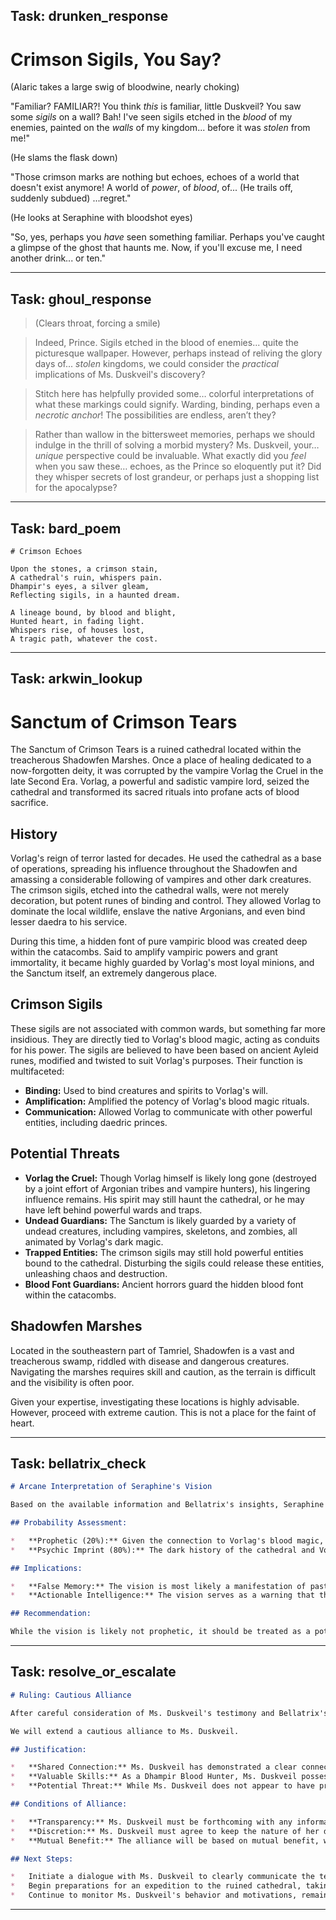 ## Task: drunken_response
# Crimson Sigils, You Say?

(Alaric takes a large swig of bloodwine, nearly choking)

"Familiar? FAMILIAR?! You think *this* is familiar, little Duskveil? You saw some *sigils* on a wall? Bah! I've seen sigils etched in the *blood* of my enemies, painted on the *walls* of my kingdom... before it was *stolen* from me!"

(He slams the flask down)

"Those crimson marks are nothing but echoes, echoes of a world that doesn't exist anymore! A world of *power*, of *blood*, of... (He trails off, suddenly subdued) ...regret."

(He looks at Seraphine with bloodshot eyes)

"So, yes, perhaps you *have* seen something familiar. Perhaps you've caught a glimpse of the ghost that haunts me. Now, if you'll excuse me, I need another drink... or ten."

---

## Task: ghoul_response
>(Clears throat, forcing a smile)

>Indeed, Prince. Sigils etched in the blood of enemies... quite the picturesque wallpaper. However, perhaps instead of reliving the glory days of... *stolen* kingdoms, we could consider the *practical* implications of Ms. Duskveil's discovery?

>Stitch here has helpfully provided some… colorful interpretations of what these markings could signify. Warding, binding, perhaps even a *necrotic anchor*! The possibilities are endless, aren’t they?

>Rather than wallow in the bittersweet memories, perhaps we should indulge in the thrill of solving a morbid mystery? Ms. Duskveil, your… *unique* perspective could be invaluable. What exactly did you *feel* when you saw these… echoes, as the Prince so eloquently put it? Did they whisper secrets of lost grandeur, or perhaps just a shopping list for the apocalypse?

---

## Task: bard_poem
```
# Crimson Echoes

Upon the stones, a crimson stain,
A cathedral's ruin, whispers pain.
Dhampir's eyes, a silver gleam,
Reflecting sigils, in a haunted dream.

A lineage bound, by blood and blight,
Hunted heart, in fading light.
Whispers rise, of houses lost,
A tragic path, whatever the cost.
```

---

## Task: arkwin_lookup
# Sanctum of Crimson Tears

The Sanctum of Crimson Tears is a ruined cathedral located within the treacherous Shadowfen Marshes. Once a place of healing dedicated to a now-forgotten deity, it was corrupted by the vampire Vorlag the Cruel in the late Second Era. Vorlag, a powerful and sadistic vampire lord, seized the cathedral and transformed its sacred rituals into profane acts of blood sacrifice.

## History

Vorlag's reign of terror lasted for decades. He used the cathedral as a base of operations, spreading his influence throughout the Shadowfen and amassing a considerable following of vampires and other dark creatures. The crimson sigils, etched into the cathedral walls, were not merely decoration, but potent runes of binding and control. They allowed Vorlag to dominate the local wildlife, enslave the native Argonians, and even bind lesser daedra to his service.

During this time, a hidden font of pure vampiric blood was created deep within the catacombs. Said to amplify vampiric powers and grant immortality, it became highly guarded by Vorlag's most loyal minions, and the Sanctum itself, an extremely dangerous place.

## Crimson Sigils

These sigils are not associated with common wards, but something far more insidious. They are directly tied to Vorlag's blood magic, acting as conduits for his power. The sigils are believed to have been based on ancient Ayleid runes, modified and twisted to suit Vorlag's purposes. Their function is multifaceted:

*   **Binding:** Used to bind creatures and spirits to Vorlag's will.
*   **Amplification:** Amplified the potency of Vorlag's blood magic rituals.
*   **Communication:** Allowed Vorlag to communicate with other powerful entities, including daedric princes.

## Potential Threats

*   **Vorlag the Cruel:** Though Vorlag himself is likely long gone (destroyed by a joint effort of Argonian tribes and vampire hunters), his lingering influence remains. His spirit may still haunt the cathedral, or he may have left behind powerful wards and traps.
*   **Undead Guardians:** The Sanctum is likely guarded by a variety of undead creatures, including vampires, skeletons, and zombies, all animated by Vorlag's dark magic.
*   **Trapped Entities:** The crimson sigils may still hold powerful entities bound to the cathedral. Disturbing the sigils could release these entities, unleashing chaos and destruction.
*   **Blood Font Guardians:** Ancient horrors guard the hidden blood font within the catacombs.

## Shadowfen Marshes

Located in the southeastern part of Tamriel, Shadowfen is a vast and treacherous swamp, riddled with disease and dangerous creatures. Navigating the marshes requires skill and caution, as the terrain is difficult and the visibility is often poor.

Given your expertise, investigating these locations is highly advisable. However, proceed with extreme caution. This is not a place for the faint of heart.

---

## Task: bellatrix_check
```markdown
# Arcane Interpretation of Seraphine's Vision

Based on the available information and Bellatrix's insights, Seraphine's vision concerning the crimson sigils and the ruined cathedral is more likely a psychic imprint than a prophetic warning.

## Probability Assessment:

*   **Prophetic (20%):** Given the connection to Vorlag's blood magic, there is a small possibility that a similar event is brewing, triggering the vision. However, the lack of specific details indicates that any future event is still in its early stages, rendering the vision highly distorted.
*   **Psychic Imprint (80%):** The dark history of the cathedral and Vorlag's powerful blood magic likely imprinted residual energies onto the location. Seraphine is likely experiencing a psychic echo of past events, with the crimson sigils acting as conduits for this resonance.

## Implications:

*   **False Memory:** The vision is most likely a manifestation of past events, not a prediction of the future. However, the strength of the vision suggests that the lingering influence of Vorlag's magic remains potent.
*   **Actionable Intelligence:** The vision serves as a warning that the Sanctum of Crimson Tears is still steeped in dark energy. This should inform our approach and strategy.

## Recommendation:

While the vision is likely not prophetic, it should be treated as a potential threat. Gathering more information about the sigils and the cathedral's current state is crucial before taking further action. A cautious approach is advised.
```

---

## Task: resolve_or_escalate
```markdown
# Ruling: Cautious Alliance

After careful consideration of Ms. Duskveil's testimony and Bellatrix's analysis, I have reached the following decision:

We will extend a cautious alliance to Ms. Duskveil.

## Justification:

*   **Shared Connection:** Ms. Duskveil has demonstrated a clear connection to the crimson sigils and the ruined cathedral, indicating a sensitivity to the lingering energies of that location.
*   **Valuable Skills:** As a Dhampir Blood Hunter, Ms. Duskveil possesses skills in tracking, blood magic, and investigation that could prove invaluable in exploring the cathedral and understanding the nature of the sigils.
*   **Potential Threat:** While Ms. Duskveil does not appear to have prior knowledge of Vorlag or my personal history, her sensitivity to the cathedral's energies could lead her to uncover dangerous secrets. A controlled alliance allows us to monitor her activities and mitigate this risk.

## Conditions of Alliance:

*   **Transparency:** Ms. Duskveil must be forthcoming with any information she uncovers regarding the sigils, the cathedral, and her own experiences.
*   **Discretion:** Ms. Duskveil must agree to keep the nature of her discoveries, and my past association with them, confidential.
*   **Mutual Benefit:** The alliance will be based on mutual benefit, with both parties contributing their skills and resources to achieve a common goal. This goal will be to understand the current nature of the sigils.

## Next Steps:

*   Initiate a dialogue with Ms. Duskveil to clearly communicate the terms of the alliance and gauge her willingness to cooperate.
*   Begin preparations for an expedition to the ruined cathedral, taking into account the potential dangers and the need for caution.
*   Continue to monitor Ms. Duskveil's behavior and motivations, remaining vigilant for any signs of treachery or hidden agendas.
```

---


